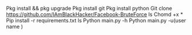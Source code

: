 Pkg install && pkg upgrade
Pkg install git 
Pkg install python
Git clone https://github.com/IAmBlackHacker/Facebook-BruteForce
ls
Chomd +x *
Pip install -r requirements.txt
ls
Python main.py -h
Python main.py -u(user name )
